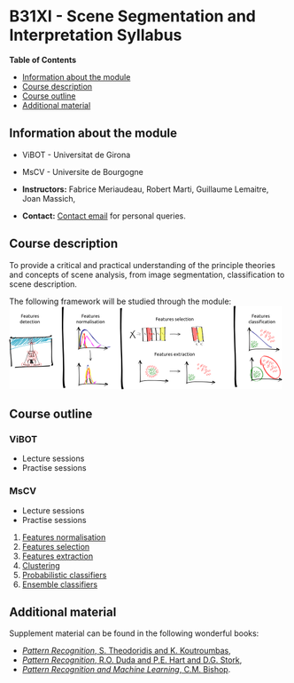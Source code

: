 # B31XI - Scene Segmentation and Interpretation Syllabus

**Table of Contents** 
- [Information about the module](#information-about-the-module)
- [Course description](#course-description)
- [Course outline](#course-outline)
- [Additional material](#additional-material)

## Information about the module

* ViBOT - Universitat de Girona

* MsCV - Universite de Bourgogne
 * **Instructors:** Fabrice Meriaudeau, Robert Marti, Guillaume Lemaitre, Joan Massich,
 * **Contact:** [Contact email](mailto:g.lemaitre58@gmail.com) for personal queries.

## Course description

To provide a critical and practical understanding of the principle theories and concepts of scene analysis, from image segmentation, classification to scene description.

The following framework will be studied through the module:
![Alt text](./readme-images/pr-framework.png)

## Course outline

### ViBOT

* Lecture sessions
* Practise sessions

### MsCV

* Lecture sessions
* Practise sessions
 1. [Features normalisation](https://github.com/ViBOT-Erasmus/B31XI-SI-Features-Normalisation)
 1. [Features selection](https://github.com/ViBOT-Erasmus/B31XI-SI-Features-Selection)
 1. [Features extraction](https://github.com/ViBOT-Erasmus/B31XI-SI-Features-Extraction)
 1. [Clustering](https://github.com/glemaitre/B31XI-SI-Clustering)
 1. [Probabilistic classifiers](https://github.com/ViBOT-Erasmus/B31XI-SI-Probabilistic-Classifiers)
 1. [Ensemble classifiers](https://github.com/ViBOT-Erasmus/B31XI-SI-Ensemble-Classifiers)

## Additional material

Supplement material can be found in the following wonderful books:

* [*Pattern Recognition*, S. Theodoridis and K. Koutroumbas](http://www.manalhelal.com/Books/F2014/Pattern%20Recognition_2003.pdf),
* [*Pattern Recognition*, R.O. Duda and P.E. Hart and D.G. Stork](http://cns-classes.bu.edu/cn550/Readings/duda-etal-00.pdf),
* [*Pattern Recognition and Machine Learning*, C.M. Bishop](http://www.rmki.kfki.hu/~banmi/elte/Bishop%20-%20Pattern%20Recognition%20and%20Machine%20Learning.pdf).

